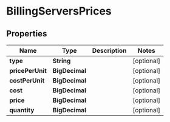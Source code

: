 

# BillingServersPrices

## Properties

Name | Type | Description | Notes
------------ | ------------- | ------------- | -------------
**type** | **String** |  |  [optional]
**pricePerUnit** | **BigDecimal** |  |  [optional]
**costPerUnit** | **BigDecimal** |  |  [optional]
**cost** | **BigDecimal** |  |  [optional]
**price** | **BigDecimal** |  |  [optional]
**quantity** | **BigDecimal** |  |  [optional]



